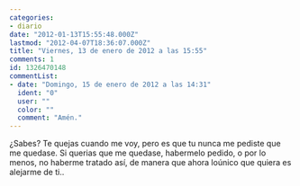 ```yaml
---
categories:
- diario
date: "2012-01-13T15:55:48.000Z"
lastmod: "2012-04-07T18:36:07.000Z"
title: "Viernes, 13 de enero de 2012 a las 15:55"
comments: 1
id: 1326470148
commentList:
- date: "Domingo, 15 de enero de 2012 a las 14:31"
  ident: "0"
  user: ""
  color: ""
  comment: "Amén."
---
```


¿Sabes? Te quejas cuando me voy, pero es que tu nunca me pediste que me quedase. Si querias que me quedase, habermelo pedido, o por lo menos, no haberme tratado así, de manera que ahora loúnico que quiera es alejarme de ti..